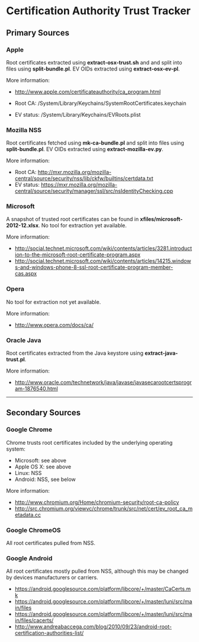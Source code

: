 # Certification Authority Trust Tracker


## Primary Sources

### Apple

Root certificates extracted using **extract-osx-trust.sh** and and split into
files using **split-bundle.pl**. EV OIDs extracted using **extract-osx-ev-pl**.

More information:

- http://www.apple.com/certificateauthority/ca_program.html

- Root CA: /System/Library/Keychains/SystemRootCertificates.keychain
- EV status: /System/Library/Keychains/EVRoots.plist

### Mozilla NSS

Root certificates fetched using **mk-ca-bundle.pl** and split into files using
**split-bundle.pl**. EV OIDs extracted using **extract-mozilla-ev.py**.

More information:

- Root CA: http://mxr.mozilla.org/mozilla-central/source/security/nss/lib/ckfw/builtins/certdata.txt
- EV status: https://mxr.mozilla.org/mozilla-central/source/security/manager/ssl/src/nsIdentityChecking.cpp

### Microsoft

A snapshot of trusted root certificates can be found in
**xfiles/microsoft-2012-12.xlsx**. No tool for extraction yet available.

More information:

- http://social.technet.microsoft.com/wiki/contents/articles/3281.introduction-to-the-microsoft-root-certificate-program.aspx
- http://social.technet.microsoft.com/wiki/contents/articles/14215.windows-and-windows-phone-8-ssl-root-certificate-program-member-cas.aspx

### Opera

No tool for extraction not yet available.

More information:

- http://www.opera.com/docs/ca/

### Oracle Java

Root certificates extracted from the Java keystore using
**extract-java-trust.pl**.

More information:

- http://www.oracle.com/technetwork/java/javase/javasecarootcertsprogram-1876540.html


---

## Secondary Sources

### Google Chrome

Chrome trusts root certificates included by the underlying operating system:

- Microsoft: see above
- Apple OS X: see above
- Linux: NSS
- Android: NSS, see below

More information:

- http://www.chromium.org/Home/chromium-security/root-ca-policy
- http://src.chromium.org/viewvc/chrome/trunk/src/net/cert/ev_root_ca_metadata.cc

### Google ChromeOS

All root certificates pulled from NSS.

### Google Android

All root certificates mostly pulled from NSS, although this may be changed by
devices manufacturers or carriers.

- https://android.googlesource.com/platform/libcore/+/master/CaCerts.mk
- https://android.googlesource.com/platform/libcore/+/master/luni/src/main/files
- https://android.googlesource.com/platform/libcore/+/master/luni/src/main/files/cacerts/
- http://www.andreabaccega.com/blog/2010/09/23/android-root-certification-authorities-list/
